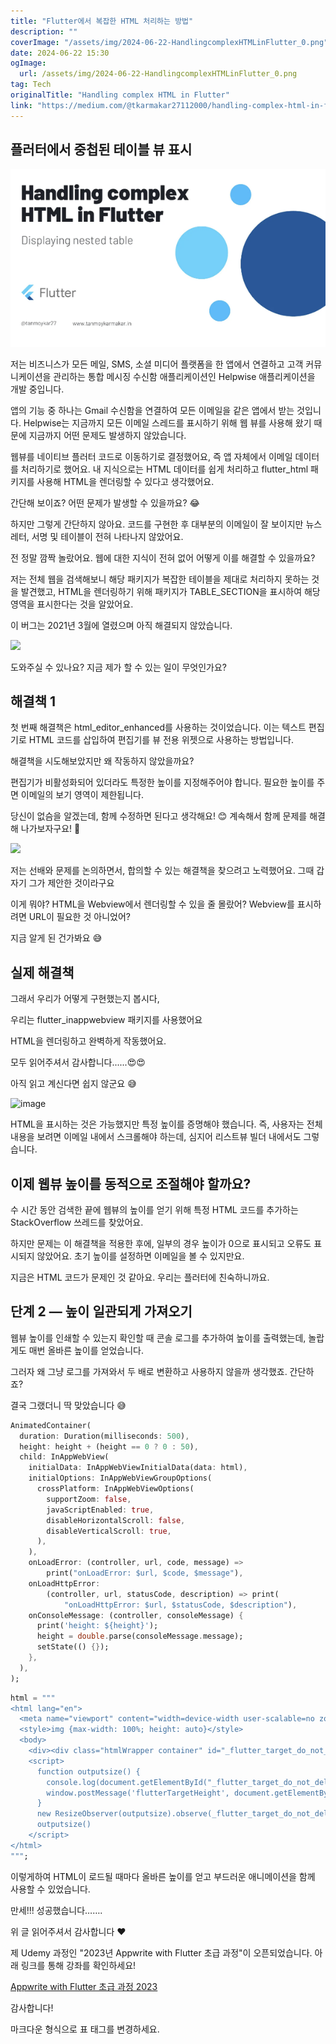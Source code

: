 ```yaml
---
title: "Flutter에서 복잡한 HTML 처리하는 방법"
description: ""
coverImage: "/assets/img/2024-06-22-HandlingcomplexHTMLinFlutter_0.png"
date: 2024-06-22 15:30
ogImage: 
  url: /assets/img/2024-06-22-HandlingcomplexHTMLinFlutter_0.png
tag: Tech
originalTitle: "Handling complex HTML in Flutter"
link: "https://medium.com/@tkarmakar27112000/handling-complex-html-in-flutter-77aa3d348f51"
---
```



## 플러터에서 중첩된 테이블 뷰 표시

<img src="/assets/img/2024-06-22-HandlingcomplexHTMLinFlutter_0.png" />

저는 비즈니스가 모든 메일, SMS, 소셜 미디어 플랫폼을 한 앱에서 연결하고 고객 커뮤니케이션을 관리하는 통합 메시징 수신함 애플리케이션인 Helpwise 애플리케이션을 개발 중입니다.

앱의 기능 중 하나는 Gmail 수신함을 연결하여 모든 이메일을 같은 앱에서 받는 것입니다. Helpwise는 지금까지 모든 이메일 스레드를 표시하기 위해 웹 뷰를 사용해 왔기 때문에 지금까지 어떤 문제도 발생하지 않았습니다.

<div class="content-ad"></div>

웹뷰를 네이티브 플러터 코드로 이동하기로 결정했어요, 즉 앱 자체에서 이메일 데이터를 처리하기로 했어요. 내 지식으로는 HTML 데이터를 쉽게 처리하고 flutter_html 패키지를 사용해 HTML을 렌더링할 수 있다고 생각했어요.

간단해 보이죠? 어떤 문제가 발생할 수 있을까요? 😂

하지만 그렇게 간단하지 않아요. 코드를 구현한 후 대부분의 이메일이 잘 보이지만 뉴스레터, 서명 및 테이블이 전혀 나타나지 않았어요.

전 정말 깜짝 놀랐어요. 웹에 대한 지식이 전혀 없어 어떻게 이를 해결할 수 있을까요?

<div class="content-ad"></div>

저는 전체 웹을 검색해보니 해당 패키지가 복잡한 테이블을 제대로 처리하지 못하는 것을 발견했고, HTML을 렌더링하기 위해 패키지가 TABLE_SECTION을 표시하여 해당 영역을 표시한다는 것을 알았어요.

이 버그는 2021년 3월에 열렸으며 아직 해결되지 않았습니다.

<img src="https://miro.medium.com/v2/resize:fit:888/1*rCkV8LeAQf6Wiizx0ljAsQ.gif" />

도와주실 수 있나요? 지금 제가 할 수 있는 일이 무엇인가요?

<div class="content-ad"></div>

## 해결책 1

첫 번째 해결책은 html_editor_enhanced를 사용하는 것이었습니다. 이는 텍스트 편집기로 HTML 코드를 삽입하여 편집기를 뷰 전용 위젯으로 사용하는 방법입니다.

해결책을 시도해보았지만 왜 작동하지 않았을까요?

편집기가 비활성화되어 있더라도 특정한 높이를 지정해주어야 합니다. 필요한 높이를 주면 이메일의 보기 영역이 제한됩니다.

<div class="content-ad"></div>

당신이 없슴을 알겠는데, 함께 수정하면 된다고 생각해요! 😊 계속해서 함께 문제를 해결해 나가보자구요! 🚀

<div class="content-ad"></div>

<img src="https://miro.medium.com/v2/resize:fit:996/1*mEstF6mH4U8BXs7z40YxhA.gif" />

저는 선배와 문제를 논의하면서, 합의할 수 있는 해결책을 찾으려고 노력했어요. 그때 갑자기 그가 제안한 것이라구요

이게 뭐야? HTML을 Webview에서 렌더링할 수 있을 줄 몰랐어? Webview를 표시하려면 URL이 필요한 것 아니었어?

지금 알게 된 건가봐요 😅

<div class="content-ad"></div>

## 실제 해결책

그래서 우리가 어떻게 구현했는지 봅시다,

우리는 flutter_inappwebview 패키지를 사용했어요

HTML을 렌더링하고 완벽하게 작동했어요.

<div class="content-ad"></div>

모두 읽어주셔서 감사합니다......😍😍

아직 읽고 계신다면 쉽지 않군요 😅

![image](https://miro.medium.com/v2/resize:fit:996/1*IEsaQG2ZpzqelL3T1bUVQg.gif)

HTML을 표시하는 것은 가능했지만 특정 높이를 증명해야 했습니다. 즉, 사용자는 전체 내용을 보려면 이메일 내에서 스크롤해야 하는데, 심지어 리스트뷰 빌더 내에서도 그렇습니다.

<div class="content-ad"></div>

## 이제 웹뷰 높이를 동적으로 조절해야 할까요?

수 시간 동안 검색한 끝에 웹뷰의 높이를 얻기 위해 특정 HTML 코드를 추가하는 StackOverflow 쓰레드를 찾았어요.

하지만 문제는 이 해결책을 적용한 후에, 일부의 경우 높이가 0으로 표시되고 오류도 표시되지 않았어요. 초기 높이를 설정하면 이메일을 볼 수 있지만요.

지금은 HTML 코드가 문제인 것 같아요. 우리는 플러터에 친숙하니까요.

<div class="content-ad"></div>

## 단계 2 — 높이 일관되게 가져오기

웹뷰 높이를 인쇄할 수 있는지 확인할 때 콘솔 로그를 추가하여 높이를 출력했는데, 놀랍게도 매번 올바른 높이를 얻었습니다.

그러자 왜 그냥 로그를 가져와서 두 배로 변환하고 사용하지 않을까 생각했죠. 간단하죠?

결국 그랬더니 딱 맞았습니다 😅

<div class="content-ad"></div>

```dart
AnimatedContainer(
  duration: Duration(milliseconds: 500),
  height: height + (height == 0 ? 0 : 50),
  child: InAppWebView(
    initialData: InAppWebViewInitialData(data: html),
    initialOptions: InAppWebViewGroupOptions(
      crossPlatform: InAppWebViewOptions(
        supportZoom: false,
        javaScriptEnabled: true,
        disableHorizontalScroll: false,
        disableVerticalScroll: true,
      ),
    ),
    onLoadError: (controller, url, code, message) =>
        print("onLoadError: $url, $code, $message"),
    onLoadHttpError:
        (controller, url, statusCode, description) => print(
            "onLoadHttpError: $url, $statusCode, $description"),
    onConsoleMessage: (controller, consoleMessage) {
      print('height: ${height}');
      height = double.parse(consoleMessage.message);
      setState(() {});
    },
  ),
);
```

```dart
html = """
<html lang="en">
  <meta name="viewport" content="width=device-width user-scalable=no zoom=1.1">
  <style>img {max-width: 100%; height: auto}</style>
  <body>
    <div><div class="htmlWrapper container" id="_flutter_target_do_not_delete">$html</div></div>
    <script>
      function outputsize() {
        console.log(document.getElementById("_flutter_target_do_not_delete").offsetHeight);
        window.postMessage('flutterTargetHeight', document.getElementById("_flutter_target_do_not_delete").offsetHeight);
      }
      new ResizeObserver(outputsize).observe(_flutter_target_do_not_delete)
      outputsize()
    </script>
</html>
""";
```

이렇게하여 HTML이 로드될 때마다 올바른 높이를 얻고 부드러운 애니메이션을 함께 사용할 수 있었습니다.

만세!!! 성공했습니다…….


<div class="content-ad"></div>

위 글 읽어주셔서 감사합니다 ❤️

제 Udemy 과정인 "2023년 Appwrite with Flutter 초급 과정"이 오픈되었습니다. 아래 링크를 통해 강좌를 확인하세요!

[Appwrite with Flutter 초급 과정 2023](https://www.udemy.com/course/appwrite-with-flutter-beginner-course-2023/)

감사합니다!

<div class="content-ad"></div>

마크다운 형식으로 표 태그를 변경하세요.